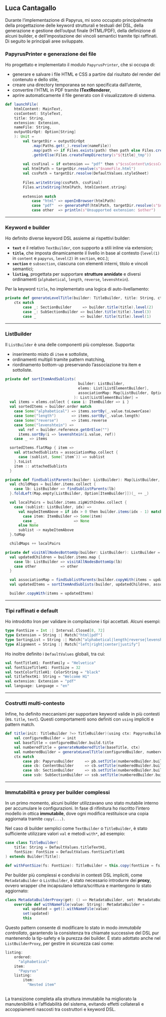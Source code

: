 ## Luca Cantagallo

Durante l’implementazione di Papyrus, mi sono occupato principalmente della progettazione delle keyword strutturali e testuali del DSL, della generazione e gestione dell’output finale (HTML/PDF), della definizione di alcuni builder, e dell’impostazione dei vincoli semantici tramite tipi raffinati. Di seguito le principali aree sviluppate.

### PapyrusPrinter e generazione dei file

Ho progettato e implementato il modulo `PapyrusPrinter`, che si occupa di:

- generare e salvare i file HTML e CSS a partire dal risultato del render del contenuto e dello stile,
- creare una directory temporanea se non specificata dall’utente,
- convertire l’HTML in PDF tramite **ITextRenderer**,
- aprire automaticamente il file generato con il visualizzatore di sistema.

```scala
def launchFile(
    htmlContent: MainText,
    cssContent: StyleText,
    title: String,
    extension: Extension,
    nameFile: String,
    outputDirOpt: Option[String]
    ): Unit = 
        val targetDir = outputDirOpt
            .map(Paths.get(_).resolve(nameFile))
            .map(path => if Files.exists(path) then path else Files.createDirectories(path))
            .getOrElse(Files.createTempDirectory(s"${title}_tmp"))
        
        val cssFinal = if extension == "pdf" then s"$cssContent\n$cssContentPdf" else cssContent.string
        val htmlPath = targetDir.resolve(s"$nameFile.html")
        val cssPath = targetDir.resolve(DefaultValues.styleSheet)
        
        Files.writeString(cssPath, cssFinal)
        Files.writeString(htmlPath, htmlContent.string)
        
        extension match
            case "html" => openInBrowser(htmlPath)
            case "pdf"  => generatePdf(htmlPath, targetDir.resolve(s"$nameFile.pdf"))
            case other  => println(s"Unsupported extension: $other")

```

---

### Keyword e builder

Ho definito diverse keyword DSL assieme ai rispettivi builder:

- **`text`** e il relativo `TextBuilder`, con supporto a stili inline via extension;
- **`title`**, che imposta dinamicamente il livello in base al contesto (`level(1)` in `content` e `papyrus`, `level(2)` in `section`, ecc.);
- **`section`** e `subsection`, ciascuna con elementi interni, titolo e vincoli semantici;
- **`listing`**, progettata per supportare **strutture annidate** e diversi ordinamenti (`alphabetical`, `length`, `reverse`, `levenshtein`).

Per la keyword `title`, ho implementato una logica di auto-livellamento:

```scala
private def generateLevelTitle(builder: TitleBuilder, title: String, ctx: PapyrusBuilder | ContentBuilder | SectionBuilder | SubSectionBuilder): TitleBuilder =
    ctx match
        case _: SectionBuilder     => builder.title(title).level(2)
        case _: SubSectionBuilder => builder.title(title).level(3)
        case _                    => builder.title(title).level(1)
```

---

### ListBuilder

Il `ListBuilder` è una delle componenti più complesse. Supporta:

- inserimento misto di `item` e sottoliste,
- ordinamenti multipli tramite pattern matching,
- riordinamento bottom-up preservando l’associazione tra item e sottoliste.

```scala
private def sortItemAndSublists(
                                 builder: ListBuilder,
                                 elems: List[ListElementBuilder],
                                 associationMap: Map[ListBuilder, Option[ItemBuilder]]
                               ): List[ListElementBuilder] =
  val items = elems.collect { case i: ItemBuilder => i }
  val sortedItems = builder.order match
    case Some("alphabetical") => items.sortBy(_.value.toLowerCase)
    case Some("length")       => items.sortBy(_.value.length)
    case Some("reverse")      => items.reverse
    case Some("levenshtein") =>
      val ref = builder.reference.getOrElse("")
      items.sortBy(i => levenshtein(i.value, ref))
    case _ => items

  sortedItems.flatMap { item =>
    val attachedSublists = associationMap.collect {
      case (sublist, Some(`item`)) => sublist
    }.toList
    item :: attachedSublists
  }

private def findSublistParents(builder: ListBuilder): Map[ListBuilder, Option[ItemBuilder]] =
  val childMaps = builder.items.collect {
    case lb: ListBuilder => findSublistParents(lb)
  }.foldLeft(Map.empty[ListBuilder, Option[ItemBuilder]])(_ ++ _)

  val localPairs = builder.items.zipWithIndex.collect {
    case (sublist: ListBuilder, idx) =>
      val maybeItemAbove = if idx > 0 then builder.items(idx - 1) match
        case item: ItemBuilder => Some(item)
        case _                 => None
      else None
      sublist -> maybeItemAbove
  }.toMap

  childMaps ++ localPairs

private def visitAllNodesBottomUp(builder: ListBuilder): ListBuilder =
  val updatedChildren = builder.items.map {
    case lb: ListBuilder => visitAllNodesBottomUp(lb)
    case other           => other
  }

  val associationMap = findSublistParents(builder.copyWith(items = updatedChildren))
  val updatedItems = sortItemAndSublists(builder, updatedChildren, associationMap)

  builder.copyWith(items = updatedItems)


```

---

### Tipi raffinati e default

Ho introdotto Iron per validare in compilazione i tipi accettati. Alcuni esempi:

```scala
type FontSize = Int :| Interval.Closed[8, 72]
type Extension = String :| Match["html|pdf"]
type SortingList = String :| Match["alphabetical|length|reverse|levenshtein"]
type Alignment = String :| Match["left|right|center|justify"]
```

Ho inoltre definito i `DefaultValues` globali, tra cui:

```scala
val fontTitleH1: FontFamily = "Helvetica"
val fontSizeTitleH1: FontSize = 32
val textColorTitleH1: ColorString = "black"
val titleTextH1: String = "Welcome H1"
val extension: Extension = "pdf"
val language: Language = "en"
```

---

### Costrutti multi-contesto

Infine, ho definito meccanismi per supportare keyword valide in più contesti (es. `title`, `text`). Questi comportamenti sono definiti con `using` impliciti e pattern match.

```scala
def title(init: TitleBuilder ?=> TitleBuilder)(using ctx: PapyrusBuilder | ContentBuilder | SectionBuilder | SubSectionBuilder): Unit =
    val configuredBuilder = init
    val baseTitle = configuredBuilder.build.title
    val numberedTitle = generateNumberedTitle(baseTitle, ctx)
    val numberedBuilder = generateLevelTitle(configuredBuilder, numberedTitle, ctx)
    ctx match
        case pb: PapyrusBuilder     => pb.setTitle(numberedBuilder.build)
        case cb: ContentBuilder     => cb.setTitle(numberedBuilder.build)
        case sb: SectionBuilder     => sb.setTitle(numberedBuilder.build)
        case ssb: SubSectionBuilder => ssb.setTitle(numberedBuilder.build)
```
---

### Immutabilità e proxy per builder complessi

In un primo momento, alcuni builder utilizzavano uno stato mutabile interno per accumulare le configurazioni. In fase di rifinitura ho riscritto l’intero modello in ottica **immutabile**, dove ogni modifica restituisce una copia aggiornata tramite `copy(...)`.

Nel caso di builder semplici come `TextBuilder` o `TitleBuilder`, è stato sufficiente utilizzare valori `val` e metodi `with*`, ad esempio:

```scala
case class TitleBuilder(
    title: String = DefaultValues.titleTextH1,
    fontSize: FontSize = DefaultValues.fontSizeTitleH1
) extends Builder[Title]:

def withFontSize(fs: FontSize): TitleBuilder = this.copy(fontSize = fs)
```

Per builder più complessi e condivisi in contesti DSL impliciti, come `MetadataBuilder` o `ListBuilder`, è stato necessario introdurre dei **proxy**, ovvero wrapper che incapsulano lettura/scrittura e mantengono lo stato aggiornato:

```scala
class MetadataBuilderProxy(get: () => MetadataBuilder, set: MetadataBuilder => Unit) extends MetadataBuilder:
    override def withNameFile(value: String): MetadataBuilder =
        val updated = get().withNameFile(value)
        set(updated)
        this
```

Questo pattern consente di modificare lo stato in modo *immutabile controllato*, garantendo la consistenza tra chiamate successive del DSL pur mantenendo la tip-safety e la purezza dei builder. È stato adottato anche nel `ListBuilderProxy`, per gestire in sicurezza casi come:

```scala
listing:
    ordered:
      "alphabetical"
    item: 
      "Papyrus"
    listing:
        item: 
          "Nested item"
        
```

La transizione completa alla struttura immutabile ha migliorato la manutenibilità e l’affidabilità del sistema, evitando effetti collaterali e accoppiamenti nascosti tra costruttori e keyword DSL.

